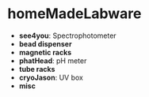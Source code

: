 # homeMadeLabware

- **see4you**: Spectrophotometer
- **bead dispenser**
- **magnetic racks**
- **phatHead**: pH meter
- **tube racks**
- **cryoJason**: UV box
- **misc**